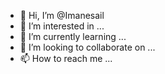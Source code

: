 - 👋 Hi, I’m @Imanesail
- 👀 I’m interested in ...
- 🌱 I’m currently learning ...
- 💞️ I’m looking to collaborate on ...
- 📫 How to reach me ...

<!---
Imanesail/Imanesail is a ✨ special ✨ repository because its `README.md` (this file) appears on your GitHub profile.
You can click the Preview link to take a look at your changes.
--->
